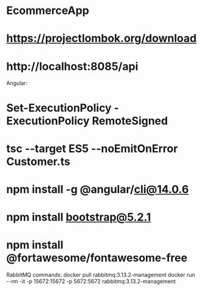 # EcommerceApp

# https://projectlombok.org/download

# http://localhost:8085/api

Angular:

# Set-ExecutionPolicy -ExecutionPolicy RemoteSigned
# tsc --target ES5 --noEmitOnError Customer.ts

# npm install -g @angular/cli@14.0.6

# npm install bootstrap@5.2.1

# npm install @fortawesome/fontawesome-free


RabbitMQ commands:
 docker pull rabbitmq:3.13.2-management
 docker run --rm -it -p 15672:15672 -p 5672:5672 rabbitmq:3.13.2-management

